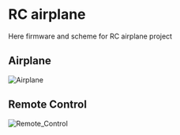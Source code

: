 # RC airplane
Here firmware and scheme for RC airplane project

## Airplane
![Airplane](airplane/docs/pictures/photo_2021-05-02_13-25-54.jpg)


## Remote Control
![Remote_Control](airplane/docs/pictures/photo_2021-05-06_20-46-37.jpg)
